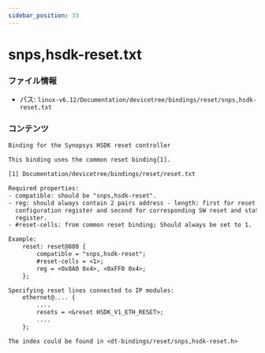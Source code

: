 ```yaml
---
sidebar_position: 33
---
```

# snps,hsdk-reset.txt

### ファイル情報

- パス: `linux-v6.12/Documentation/devicetree/bindings/reset/snps,hsdk-reset.txt`

### コンテンツ

```txt
Binding for the Synopsys HSDK reset controller

This binding uses the common reset binding[1].

[1] Documentation/devicetree/bindings/reset/reset.txt

Required properties:
- compatible: should be "snps,hsdk-reset".
- reg: should always contain 2 pairs address - length: first for reset
  configuration register and second for corresponding SW reset and status bits
  register.
- #reset-cells: from common reset binding; Should always be set to 1.

Example:
	reset: reset@880 {
		compatible = "snps,hsdk-reset";
		#reset-cells = <1>;
		reg = <0x8A0 0x4>, <0xFF0 0x4>;
	};

Specifying reset lines connected to IP modules:
	ethernet@.... {
		....
		resets = <&reset HSDK_V1_ETH_RESET>;
		....
	};

The index could be found in <dt-bindings/reset/snps,hsdk-reset.h>

```
